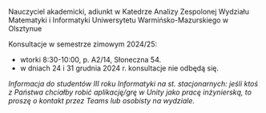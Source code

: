 Nauczyciel akademicki, adiunkt w Katedrze Analizy Zespolonej Wydziału Matematyki i Informatyki Uniwersytetu Warmińsko-Mazurskiego w Olsztynue

Konsultacje w semestrze zimowym 2024/25:
* wtorki 8:30-10:00, p. A2/14, Słoneczna 54.
* w dniach 24 i 31 grudnia 2024 r. konsultacje nie odbędą się.
  
*Informacja do studentów III roku Informatyki na st. stacjonarnych: jeśli ktoś z Państwa chciałby robić aplikację/grę w Unity jako pracę inżynierską, to proszę o kontakt przez Teams lub osobisty na wydziale.*
